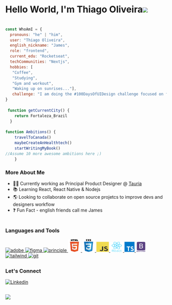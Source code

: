 <h1> Hello World, I'm Thiago Oliveira<img src="https://media2.giphy.com/media/iQ163W1eQ2tsqWbP5U/giphy.gif?cid=790b7611a2d499464e384ee2e0f4f5e337b88515c6af72d1&rid=giphy.gif&ct=s" width="50"> </h1>

```javascript
 
const WhoAmI = {
  pronouns: "he" | "him",
  user: "Thiago Oliveira",
  english_nickname: "James",
  role: "frontend",
  current_edu: "Rocketseat",
  techCommunities: "Nextjs",
  hobbies: [
   "Coffee",
   "Studying",
   "Gym and workout",
   "Waking up on sunrises..."],
   challenge: "I am doing the #100DaysOfUIDesign challenge focused on front-end"
}
	
 function getCurrentCity() {
	return Fortaleza_Brazil
  }
	
function Ambitions() {
	travelToCanada()
	maybeCreateAnHealthtech()
	startWritingMyBook()
//Assume 10 more awesome ambitions here ;)
	} 
 ```
 <h3 align="left">More About Me</h3>
 
 
 - 🧑‍💻 Currently working as Principal Product Designer @ <a href="https://www.tauria.com">Tauria</a>
 - 📚 Learning React, React Native & Nodejs
 - 🌎 Looking to collaborate on open source projetcs to improve devs and designers workflow
 - ❓ Fun Fact - english friends call me James
 
 #
 
<h3 align="left">Languages and Tools</h3>
<a href="https://www.adobe.com//" target="_blank"> <img src="https://www.adobe.com/content/dam/cc/icons/Adobe_Corporate_Horizontal_Red_HEX.svg" alt="adobe" width="32" height="32"/> </a>
<a href="https://www.figma.com/" target="_blank"> <img src="https://www.vectorlogo.zone/logos/figma/figma-icon.svg" alt="figma" width="32" height="32"/> </a>
<a href="https://principleformac.com/" target="_blank"> <img src="https://cdn.worldvectorlogo.com/logos/principle-app-2.svg" alt="principle" width="40" height="30"/> </a>
<a href="https://www.w3.org/html/" target="_blank"> <img src="https://raw.githubusercontent.com/devicons/devicon/master/icons/html5/html5-original-wordmark.svg" alt="html5" width="40" height="40"/> </a> 
<a href="https://www.w3schools.com/css/" target="_blank"> <img src="https://raw.githubusercontent.com/devicons/devicon/master/icons/css3/css3-original-wordmark.svg" alt="css3" width="40" height="40"/> </a>
<a href="https://developer.mozilla.org/en-US/docs/Web/JavaScript" target="_blank"> <img src="https://raw.githubusercontent.com/devicons/devicon/master/icons/javascript/javascript-original.svg" alt="javascript" width="40" height="32"/> </a>	
<a href="https://reactjs.org/" target="_blank"> <img src="https://raw.githubusercontent.com/devicons/devicon/master/icons/react/react-original-wordmark.svg" alt="react" width="40" height="32"/> </a>
<a href="https://www.typescriptlang.org/" target="_blank"> <img src="https://raw.githubusercontent.com/devicons/devicon/master/icons/typescript/typescript-original.svg" alt="typescript" width="32"/> </a>
<a href="https://getbootstrap.com" target="_blank"> <img src="https://raw.githubusercontent.com/devicons/devicon/master/icons/bootstrap/bootstrap-plain-wordmark.svg" alt="bootstrap" width="32"/> </a> 
<a href="https://tailwindcss.com" target="_blank"> <img src="https://cdn.worldvectorlogo.com/logos/tailwindcss.svg" alt="tailwind" width="40" heigh="40"/> </a> 
<a href="https://git-scm.com/" target="_blank"> <img src="https://www.vectorlogo.zone/logos/git-scm/git-scm-icon.svg" alt="git" width="40" height="32"/> </a>

##
<h3 align="left">Let's Connect</h3>

[![Linkedin](https://img.shields.io/badge/LinkedIn-0077B5?style=for-the-badge&logo=linkedin&logoColor=white)](https://www.linkedin.com/in/thiagomoz/)

##
![](https://komarev.com/ghpvc/?username=your-github-thiagomoz&color=ff0043&style=flat&label=visitors)
